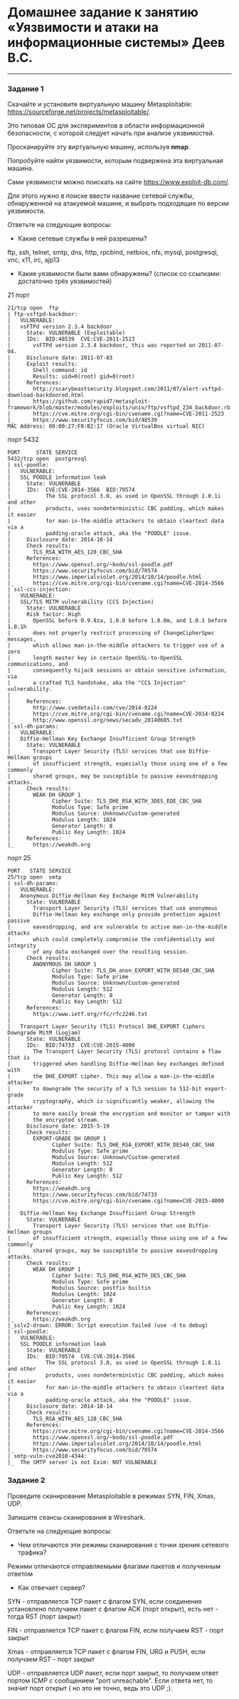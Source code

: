 # Домашнее задание к занятию «Уязвимости и атаки на информационные системы» Деев В.С.

------

### Задание 1

Скачайте и установите виртуальную машину Metasploitable: https://sourceforge.net/projects/metasploitable/.

Это типовая ОС для экспериментов в области информационной безопасности, с которой следует начать при анализе уязвимостей.

Просканируйте эту виртуальную машину, используя **nmap**.

Попробуйте найти уязвимости, которым подвержена эта виртуальная машина.

Сами уязвимости можно поискать на сайте https://www.exploit-db.com/.

Для этого нужно в поиске ввести название сетевой службы, обнаруженной на атакуемой машине, и выбрать подходящие по версии уязвимости.

Ответьте на следующие вопросы:

- Какие сетевые службы в ней разрешены?

ftp, ssh, telnet, smtp, dns, http, rpcbind, netbios, nfs, mysql, postgresql, vnc, x11, irc, ajp13

- Какие уязвимости были вами обнаружены? (список со ссылками: достаточно трёх уязвимостей)

21 порт
```
21/tcp open  ftp
| ftp-vsftpd-backdoor:
|   VULNERABLE:
|   vsFTPd version 2.3.4 backdoor
|     State: VULNERABLE (Exploitable)
|     IDs:  BID:48539  CVE:CVE-2011-2523
|       vsFTPd version 2.3.4 backdoor, this was reported on 2011-07-04.
|     Disclosure date: 2011-07-03
|     Exploit results:
|       Shell command: id
|       Results: uid=0(root) gid=0(root)
|     References:
|       http://scarybeastsecurity.blogspot.com/2011/07/alert-vsftpd-download-backdoored.html
|       https://github.com/rapid7/metasploit-framework/blob/master/modules/exploits/unix/ftp/vsftpd_234_backdoor.rb
|       https://cve.mitre.org/cgi-bin/cvename.cgi?name=CVE-2011-2523
|_      https://www.securityfocus.com/bid/48539
MAC Address: 08:00:27:F8:B2:17 (Oracle VirtualBox virtual NIC)
```

порт 5432
```
PORT     STATE SERVICE
5432/tcp open  postgresql
| ssl-poodle:
|   VULNERABLE:
|   SSL POODLE information leak
|     State: VULNERABLE
|     IDs:  CVE:CVE-2014-3566  BID:70574
|           The SSL protocol 3.0, as used in OpenSSL through 1.0.1i and other
|           products, uses nondeterministic CBC padding, which makes it easier
|           for man-in-the-middle attackers to obtain cleartext data via a
|           padding-oracle attack, aka the "POODLE" issue.
|     Disclosure date: 2014-10-14
|     Check results:
|       TLS_RSA_WITH_AES_128_CBC_SHA
|     References:
|       https://www.openssl.org/~bodo/ssl-poodle.pdf
|       https://www.securityfocus.com/bid/70574
|       https://www.imperialviolet.org/2014/10/14/poodle.html
|_      https://cve.mitre.org/cgi-bin/cvename.cgi?name=CVE-2014-3566
| ssl-ccs-injection:
|   VULNERABLE:
|   SSL/TLS MITM vulnerability (CCS Injection)
|     State: VULNERABLE
|     Risk factor: High
|       OpenSSL before 0.9.8za, 1.0.0 before 1.0.0m, and 1.0.1 before 1.0.1h
|       does not properly restrict processing of ChangeCipherSpec messages,
|       which allows man-in-the-middle attackers to trigger use of a zero
|       length master key in certain OpenSSL-to-OpenSSL communications, and
|       consequently hijack sessions or obtain sensitive information, via
|       a crafted TLS handshake, aka the "CCS Injection" vulnerability.
|
|     References:
|       http://www.cvedetails.com/cve/2014-0224
|       https://cve.mitre.org/cgi-bin/cvename.cgi?name=CVE-2014-0224
|_      http://www.openssl.org/news/secadv_20140605.txt
| ssl-dh-params:
|   VULNERABLE:
|   Diffie-Hellman Key Exchange Insufficient Group Strength
|     State: VULNERABLE
|       Transport Layer Security (TLS) services that use Diffie-Hellman groups
|       of insufficient strength, especially those using one of a few commonly
|       shared groups, may be susceptible to passive eavesdropping attacks.
|     Check results:
|       WEAK DH GROUP 1
|             Cipher Suite: TLS_DHE_RSA_WITH_3DES_EDE_CBC_SHA
|             Modulus Type: Safe prime
|             Modulus Source: Unknown/Custom-generated
|             Modulus Length: 1024
|             Generator Length: 8
|             Public Key Length: 1024
|     References:
|_      https://weakdh.org
```
порт 25

```
PORT   STATE SERVICE
25/tcp open  smtp
| ssl-dh-params:
|   VULNERABLE:
|   Anonymous Diffie-Hellman Key Exchange MitM Vulnerability
|     State: VULNERABLE
|       Transport Layer Security (TLS) services that use anonymous
|       Diffie-Hellman key exchange only provide protection against passive
|       eavesdropping, and are vulnerable to active man-in-the-middle attacks
|       which could completely compromise the confidentiality and integrity
|       of any data exchanged over the resulting session.
|     Check results:
|       ANONYMOUS DH GROUP 1
|             Cipher Suite: TLS_DH_anon_EXPORT_WITH_DES40_CBC_SHA
|             Modulus Type: Safe prime
|             Modulus Source: Unknown/Custom-generated
|             Modulus Length: 512
|             Generator Length: 8
|             Public Key Length: 512
|     References:
|       https://www.ietf.org/rfc/rfc2246.txt
|
|   Transport Layer Security (TLS) Protocol DHE_EXPORT Ciphers Downgrade MitM (Logjam)
|     State: VULNERABLE
|     IDs:  BID:74733  CVE:CVE-2015-4000
|       The Transport Layer Security (TLS) protocol contains a flaw that is
|       triggered when handling Diffie-Hellman key exchanges defined with
|       the DHE_EXPORT cipher. This may allow a man-in-the-middle attacker
|       to downgrade the security of a TLS session to 512-bit export-grade
|       cryptography, which is significantly weaker, allowing the attacker
|       to more easily break the encryption and monitor or tamper with
|       the encrypted stream.
|     Disclosure date: 2015-5-19
|     Check results:
|       EXPORT-GRADE DH GROUP 1
|             Cipher Suite: TLS_DHE_RSA_EXPORT_WITH_DES40_CBC_SHA
|             Modulus Type: Safe prime
|             Modulus Source: Unknown/Custom-generated
|             Modulus Length: 512
|             Generator Length: 8
|             Public Key Length: 512
|     References:
|       https://weakdh.org
|       https://www.securityfocus.com/bid/74733
|       https://cve.mitre.org/cgi-bin/cvename.cgi?name=CVE-2015-4000
|
|   Diffie-Hellman Key Exchange Insufficient Group Strength
|     State: VULNERABLE
|       Transport Layer Security (TLS) services that use Diffie-Hellman groups
|       of insufficient strength, especially those using one of a few commonly
|       shared groups, may be susceptible to passive eavesdropping attacks.
|     Check results:
|       WEAK DH GROUP 1
|             Cipher Suite: TLS_DHE_RSA_WITH_DES_CBC_SHA
|             Modulus Type: Safe prime
|             Modulus Source: postfix builtin
|             Modulus Length: 1024
|             Generator Length: 8
|             Public Key Length: 1024
|     References:
|_      https://weakdh.org
|_sslv2-drown: ERROR: Script execution failed (use -d to debug)
| ssl-poodle:
|   VULNERABLE:
|   SSL POODLE information leak
|     State: VULNERABLE
|     IDs:  BID:70574  CVE:CVE-2014-3566
|           The SSL protocol 3.0, as used in OpenSSL through 1.0.1i and other
|           products, uses nondeterministic CBC padding, which makes it easier
|           for man-in-the-middle attackers to obtain cleartext data via a
|           padding-oracle attack, aka the "POODLE" issue.
|     Disclosure date: 2014-10-14
|     Check results:
|       TLS_RSA_WITH_AES_128_CBC_SHA
|     References:
|       https://cve.mitre.org/cgi-bin/cvename.cgi?name=CVE-2014-3566
|       https://www.openssl.org/~bodo/ssl-poodle.pdf
|       https://www.imperialviolet.org/2014/10/14/poodle.html
|_      https://www.securityfocus.com/bid/70574
| smtp-vuln-cve2010-4344:
|_  The SMTP server is not Exim: NOT VULNERABLE
```
  

### Задание 2

Проведите сканирование Metasploitable в режимах SYN, FIN, Xmas, UDP.

Запишите сеансы сканирования в Wireshark.

Ответьте на следующие вопросы:

- Чем отличаются эти режимы сканирования с точки зрения сетевого трафика?

Режими отличаются отправляемыми флагами пакетов и полученным ответом

- Как отвечает сервер?

SYN - отправляется TCP пакет с флагом SYN, если соединения установлено получаем пакет с флагом ACK (порт открыт), есть нет - тогда RST (порт закрыт)

FIN - отправляется TCP пакет с флагом FIN, если получаем RST - порт закрыт

Xmas - отправляется TCP пакет с флагом FIN, URG и PUSH, если получаем RST - порт закрыт

UDP - отправляется UDP пакет, если порт закрыт, то получаем ответ портом ICMP с сообщением "port unreachable". Если ответа нет, то значит порт открыт ( но это не точно, ведь это UDP ;).

